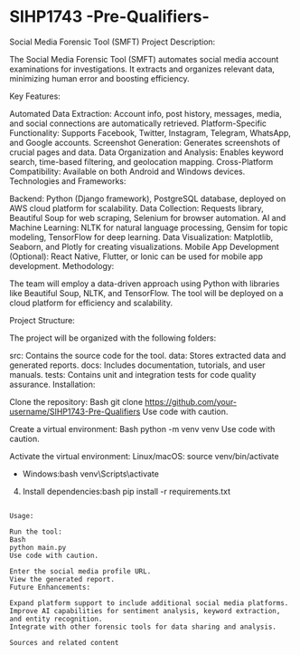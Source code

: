 # SIHP1743 -Pre-Qualifiers-
Social Media Forensic Tool (SMFT)
Project Description:

The Social Media Forensic Tool (SMFT) automates social media account examinations for investigations. It extracts and organizes relevant data, minimizing human error and boosting efficiency.

Key Features:

Automated Data Extraction: Account info, post history, messages, media, and social connections are automatically retrieved.
Platform-Specific Functionality: Supports Facebook, Twitter, Instagram, Telegram, WhatsApp, and Google accounts.
Screenshot Generation: Generates screenshots of crucial pages and data.
Data Organization and Analysis: Enables keyword search, time-based filtering, and geolocation mapping.
Cross-Platform Compatibility: Available on both Android and Windows devices.
Technologies and Frameworks:

Backend: Python (Django framework), PostgreSQL database, deployed on AWS cloud platform for scalability.
Data Collection: Requests library, Beautiful Soup for web scraping, Selenium for browser automation.
AI and Machine Learning: NLTK for natural language processing, Gensim for topic modeling, TensorFlow for deep learning.
Data Visualization: Matplotlib, Seaborn, and Plotly for creating visualizations.
Mobile App Development (Optional): React Native, Flutter, or Ionic can be used for mobile app development.
Methodology:

The team will employ a data-driven approach using Python with libraries like Beautiful Soup, NLTK, and TensorFlow. The tool will be deployed on a cloud platform for efficiency and scalability.

Project Structure:

The project will be organized with the following folders:

src: Contains the source code for the tool.
data: Stores extracted data and generated reports.
docs: Includes documentation, tutorials, and user manuals.
tests: Contains unit and integration tests for code quality assurance.
Installation:

Clone the repository:
Bash
git clone https://github.com/your-username/SIHP1743-Pre-Qualifiers
Use code with caution.

Create a virtual environment:
Bash
python -m venv venv
Use code with caution.

Activate the virtual environment:
Linux/macOS:
        source venv/bin/activate
* Windows:bash
venv\Scripts\activate
4. Install dependencies:bash
pip install -r requirements.txt
```   

Usage:

Run the tool:
Bash
python main.py
Use code with caution.

Enter the social media profile URL.
View the generated report.
Future Enhancements:

Expand platform support to include additional social media platforms.
Improve AI capabilities for sentiment analysis, keyword extraction, and entity recognition.
Integrate with other forensic tools for data sharing and analysis.

Sources and related content
